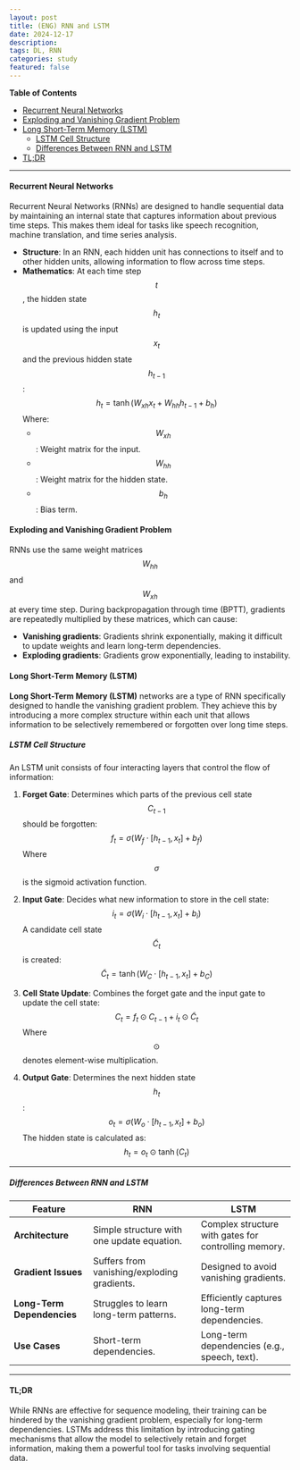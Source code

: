 ```yaml
---
layout: post
title: (ENG) RNN and LSTM
date: 2024-12-17
description: 
tags: DL, RNN
categories: study
featured: false
---
```

**Table of Contents**

- [Recurrent Neural Networks](#recurrent-neural-networks)
- [Exploding and Vanishing Gradient Problem](#exploding-and-vanishing-gradient-problem)
- [Long Short-Term Memory (LSTM)](#long-short-term-memory-lstm)
  - [LSTM Cell Structure](#lstm-cell-structure)
  - [Differences Between RNN and LSTM](#differences-between-rnn-and-lstm)
- [TL;DR](#tldr)


---

#### Recurrent Neural Networks

Recurrent Neural Networks (RNNs) are designed to handle sequential data by maintaining an internal state that captures information about previous time steps. This makes them ideal for tasks like speech recognition, machine translation, and time series analysis.

- **Structure**: In an RNN, each hidden unit has connections to itself and to other hidden units, allowing information to flow across time steps.
- **Mathematics**: At each time step $$t$$, the hidden state $$h_t$$ is updated using the input $$x_t$$ and the previous hidden state $$h_{t-1}$$:
  $$
  h_t = \tanh(W_{xh}x_t + W_{hh}h_{t-1} + b_h)
  $$
  Where:
  - $$W_{xh}$$: Weight matrix for the input.
  - $$W_{hh}$$: Weight matrix for the hidden state.
  - $$b_h$$: Bias term.


#### Exploding and Vanishing Gradient Problem

RNNs use the same weight matrices $$W_{hh}$$ and $$W_{xh}$$ at every time step. During backpropagation through time (BPTT), gradients are repeatedly multiplied by these matrices, which can cause:
- **Vanishing gradients**: Gradients shrink exponentially, making it difficult to update weights and learn long-term dependencies.
- **Exploding gradients**: Gradients grow exponentially, leading to instability.


#### Long Short-Term Memory (LSTM)

**Long Short-Term Memory (LSTM)** networks are a type of RNN specifically designed to handle the vanishing gradient problem. They achieve this by introducing a more complex structure within each unit that allows information to be selectively remembered or forgotten over long time steps.


##### LSTM Cell Structure

An LSTM unit consists of four interacting layers that control the flow of information:
1. **Forget Gate**:
   Determines which parts of the previous cell state $$C_{t-1}$$ should be forgotten:
   $$
   f_t = \sigma(W_f \cdot [h_{t-1}, x_t] + b_f)
   $$
   Where $$\sigma$$ is the sigmoid activation function.

2. **Input Gate**:
   Decides what new information to store in the cell state:
   $$
   i_t = \sigma(W_i \cdot [h_{t-1}, x_t] + b_i)
   $$
   A candidate cell state $$\tilde{C}_t$$ is created:
   $$
   \tilde{C}_t = \tanh(W_C \cdot [h_{t-1}, x_t] + b_C)
   $$

3. **Cell State Update**:
   Combines the forget gate and the input gate to update the cell state:
   $$
   C_t = f_t \odot C_{t-1} + i_t \odot \tilde{C}_t
   $$
   Where $$\odot$$ denotes element-wise multiplication.

4. **Output Gate**:
   Determines the next hidden state $$h_t$$:
   $$
   o_t = \sigma(W_o \cdot [h_{t-1}, x_t] + b_o)
   $$
   The hidden state is calculated as:
   $$
   h_t = o_t \odot \tanh(C_t)
   $$

---

##### Differences Between RNN and LSTM

| Feature                    | RNN                                | LSTM                                  |
|----------------------------|------------------------------------|---------------------------------------|
| **Architecture**           | Simple structure with one update equation. | Complex structure with gates for controlling memory. |
| **Gradient Issues**         | Suffers from vanishing/exploding gradients. | Designed to avoid vanishing gradients. |
| **Long-Term Dependencies** | Struggles to learn long-term patterns. | Efficiently captures long-term dependencies. |
| **Use Cases**              | Short-term dependencies.           | Long-term dependencies (e.g., speech, text). |

---

#### TL;DR

While RNNs are effective for sequence modeling, their training can be hindered by the vanishing gradient problem, especially for long-term dependencies. LSTMs address this limitation by introducing gating mechanisms that allow the model to selectively retain and forget information, making them a powerful tool for tasks involving sequential data.
